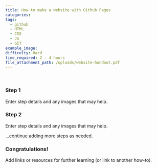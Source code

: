 ```yaml
---
title: How to make a website with Github Pages
categories:
tags:
  - github
  - HTML
  - CSS
  - JS
  - GIT
example_image:
difficulty: Hard
time_required: 2 - 4 hours
file_attachment_path: /uploads/website-handout.pdf
---
```


&nbsp;

### Step 1

Enter step details and any images that may help.

### Step 2

Enter step details and any images that may help.

…continue adding more steps as needed.

### Congratulations\!

Add links or resources for further learning (or link to another how-to).
